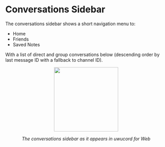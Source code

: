 # Conversations Sidebar

The conversations sidebar shows a short navigation menu to:

- Home
- Friends
- Saved Notes

With a list of direct and group conversations below (descending order by last message ID with a fallback to channel ID).

<img src="./conversations.webp" width="200px" style="margin:auto;display:block" />

<h6 style="margin:1em auto;display:block;width:fit-content">The conversations sidebar as it appears in uwucord for Web</h6>
